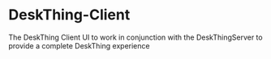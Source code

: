 # DeskThing-Client
 The DeskThing Client UI to work in conjunction with the DeskThingServer to provide a complete DeskThing experience
